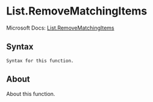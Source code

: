 ---
---

# List.RemoveMatchingItems

Microsoft Docs: [List.RemoveMatchingItems](https://docs.microsoft.com/en-us/powerquery-m/list-removematchingitems)

## Syntax

```
Syntax for this function.
```

## About

About this function.

